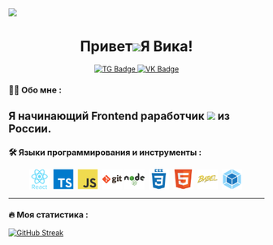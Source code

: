 <img src="https://i.pinimg.com/originals/7a/c7/1e/7ac71e72373b0fb270b3a6d72e44eea3.gif"/>

<div id="header" align="center">
    <h1 align="center">Привет<img src="https://github.com/blackcater/blackcater/raw/main/images/Hi.gif" height="32"/>Я Вика!</a></h1>
</div>

<div id="badges" align="center" dir='auto'>
<a  href="https://t.me/forus4e" rel="nofollow">
 <img src="https://img.shields.io/badge/Telegram-blue?style=for-the-badge&logo=telegram&logoColor=white" alt="TG Badge"/>
</a>
<a  href="https://vk.com/4us4e" rel="nofollow">
  <img src="https://img.shields.io/badge/VK-blue?style=for-the-badge&logo=VK&logoColor=white" alt="VK Badge"/>
</a>
</div>


### :woman_technologist: Обо мне :
Я начинающий Frontend раработчик <img src="https://media.giphy.com/media/WUlplcMpOCEmTGBtBW/giphy.gif" width="30"> из России.
---

### :hammer_and_wrench: Языки программирования и инструменты :
<div align="center">
  <img src="https://github.com/devicons/devicon/blob/master/icons/react/react-original-wordmark.svg" title="React" alt="React" width="40" height="40"/>&nbsp;
  <img src="https://github.com/devicons/devicon/blob/master/icons/typescript/typescript-original.svg" title="TypeScript" alt="TypeScript" width="40" height="40"/>&nbsp;
  <img src="https://github.com/devicons/devicon/blob/master/icons/javascript/javascript-original.svg" title="JavaScript" alt="JavaScript" width="40" height="40"/>&nbsp;
  <img src="https://github.com/devicons/devicon/blob/master/icons/git/git-original-wordmark.svg" title="Git" alt="Git" width="40" height="40"/>
  <img src="https://github.com/devicons/devicon/blob/master/icons/nodejs/nodejs-original-wordmark.svg" title="NodeJS" alt="NodeJS" width="40" height="40"/>&nbsp;
  <img src="https://github.com/devicons/devicon/blob/master/icons/css3/css3-plain-wordmark.svg"  title="CSS3" alt="CSS" width="40" height="40"/>&nbsp;
  <img src="https://github.com/devicons/devicon/blob/master/icons/html5/html5-original.svg" title="HTML5" alt="HTML" width="40" height="40"/>&nbsp;
  <img src="https://github.com/devicons/devicon/blob/master/icons/babel/babel-original.svg" title="Babel" alt="Babel" width="40" height="40"/>&nbsp;
  <img src="https://github.com/devicons/devicon/blob/master/icons/webpack/webpack-original.svg" title="Webpack" alt="Webpack" width="40" height="40"/>&nbsp;
</div>

---

### :fire: Моя статистика :
[![GitHub Streak](https://streak-stats.demolab.com?user=4us4er&theme=radical)](https://git.io/streak-stats)


